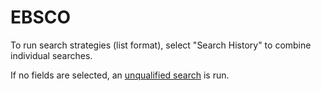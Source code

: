 # EBSCO

To run search strategies (list format), select "Search History" to combine individual searches.

If no fields are selected, an [unqualified search](https://connect.ebsco.com/s/article/What-is-an-unqualified-search?language=en_US) is run.

